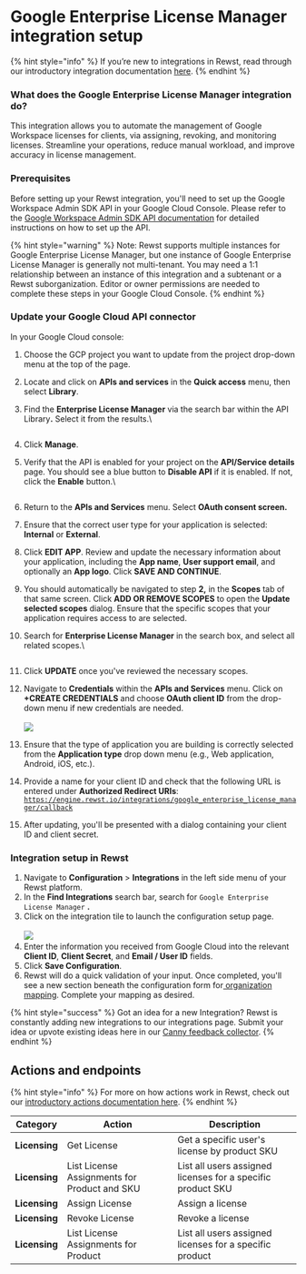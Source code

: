 # Google Enterprise License Manager integration setup

{% hint style="info" %}
If you’re new to integrations in Rewst, read through our introductory integration documentation [here](https://docs.rewst.help/documentation/integrations).
{% endhint %}

### What does the Google Enterprise License Manager integration do?

This integration allows you to automate the management of Google Workspace licenses for clients, via assigning, revoking, and monitoring licenses. Streamline your operations, reduce manual workload, and improve accuracy in license management.

### Prerequisites

Before setting up your Rewst integration, you'll need to set up the Google Workspace Admin SDK API in your Google Cloud Console. Please refer to the [Google Workspace Admin SDK API documentation](https://docs.rewst.help/documentation/integrations/cloud/google-admin/google-workspace-admin-sdk-integration-setup) for detailed instructions on how to set up the API.

{% hint style="warning" %}
Note: Rewst supports multiple instances for Google Enterprise License Manager, but one instance of Google Enterprise License Manager is generally not multi-tenant. You may need a 1:1 relationship between an instance of this integration and a subtenant or a Rewst suborganization. Editor or owner permissions are needed to complete these steps in your Google Cloud Console.
{% endhint %}

### **Update your Google Cloud API connector**

In your Google Cloud console:

1. Choose the GCP project you want to update from the project drop-down menu at the top of the page.
2. Locate and click on **APIs and services** in the **Quick access** menu, then select **Library**.
3.  Find the **Enterprise License Manager** via the search bar within the API Librar&#x79;**.** Select it from the results.\


    <figure><img src="../../../../../.gitbook/assets/Screenshot 2025-01-14 at 3.50.27 PM.png" alt=""><figcaption></figcaption></figure>
4. Click **Manage**.
5.  Verify that the API is enabled for your project on the **API/Service details** page. You should see a blue button to **Disable API** if it is enabled. If not, click the **Enable** button.\


    <figure><img src="../../../../../.gitbook/assets/Screenshot 2025-01-14 at 3.54.25 PM.png" alt=""><figcaption></figcaption></figure>
6. Return to the **APIs and Services** menu. Select **OAuth consent screen.**
7. Ensure that the correct user type for your application is selected: **Internal** or **External**.
8. Click **EDIT APP**. Review and update the necessary information about your application, including the **App name**, **User support email**, and optionally an **App logo**. Click **SAVE AND CONTINUE**.
9. You should automatically be navigated to step **2,** in the **Scopes** tab of that same screen. Click **ADD OR REMOVE SCOPES** to open the **Update selected scopes** dialog. Ensure that the specific scopes that your application requires access to are selected.
10. Search for **Enterprise License Manager** in the search box, and select all related scopes.\


    <figure><img src="../../../../../.gitbook/assets/Screenshot 2025-01-14 at 4.00.36 PM (1).png" alt=""><figcaption></figcaption></figure>
11. Click **UPDATE** once you've reviewed the necessary scopes.
12. Navigate to **Credentials** within the **APIs and Services** menu. Click on **+CREATE CREDENTIALS** and choose **OAuth client ID** from the drop-down menu if new credentials are needed.\
    \
    ![](<../../../../../.gitbook/assets/Screenshot 2025-01-14 at 4.03.32 PM.png>)
13. Ensure that the type of application you are building is correctly selected from the **Application type** drop down menu (e.g., Web application, Android, iOS, etc.).
14. Provide a name for your client ID and check that the following URL is entered under **Authorized Redirect URIs**:\
    [`https://engine.rewst.io/integrations/google_enterprise_license_manager/callback`](https://engine.rewst.io/integrations/google_enterprise_license_manager/callback)
15. After updating, you'll be presented with a dialog containing your client ID and client secret.

### Integration setup in Rewst

1. Navigate to **Configuration** > **Integrations** in the left side menu of your Rewst platform.
2. In the **Find Integrations** search bar, search for `Google Enterprise License Manager` **.**
3. Click on the integration tile to launch the configuration setup page.\
   \
   ![](<../../../../../.gitbook/assets/Screenshot 2025-05-01 at 3.25.51 PM.png>)
4. Enter the information you received from Google Cloud into the relevant **Client ID**, **Client Secret**, and **Email / User ID** fields.
5. Click **Save Configuration**.
6. Rewst will do a quick validation of your input. Once completed, you'll see a new section beneath the configuration form for[ organization mapping](https://docs.rewst.help/documentation/integrations#what-is-organization-mapping). Complete your mapping as desired.&#x20;

{% hint style="success" %}
Got an idea for a new Integration? Rewst is constantly adding new integrations to our integrations page. Submit your idea or upvote existing ideas here in our [Canny feedback collector](https://rewst.canny.io/integrations).
{% endhint %}

## Actions and endpoints

{% hint style="info" %}
For more on how actions work in Rewst, check out our [introductory actions documentation here](https://docs.rewst.help/documentation/workflows/actions-in-rewst).&#x20;
{% endhint %}

| Category      | Action                                       | Description                                                 |
| ------------- | -------------------------------------------- | ----------------------------------------------------------- |
| **Licensing** | Get License                                  | Get a specific user's license by product SKU                |
| **Licensing** | List License Assignments for Product and SKU | List all users assigned licenses for a specific product SKU |
| **Licensing** | Assign License                               | Assign a license                                            |
| **Licensing** | Revoke License                               | Revoke a license                                            |
| **Licensing** | List License Assignments for Product         | List all users assigned licenses for a specific product     |
